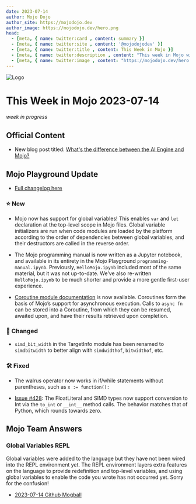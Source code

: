 ```yaml
---
date: 2023-07-14
author: Mojo Dojo
author_site: https://mojodojo.dev
author_image: https://mojodojo.dev/hero.png
head:
  - [meta, { name: twitter:card , content: summary }]
  - [meta, { name: twitter:site , content: '@mojodojodev' }]
  - [meta, { name: twitter:title , content: This Week in Mojo }]
  - [meta, { name: twitter:description , content: "This week in Mojo with language updates, community content, and everything else related to Mojo" }]
  - [meta, { name: twitter:image , content: "https://mojodojo.dev/hero.png" }]
---
```


![Logo](/hero.png)

# This Week in Mojo 2023-07-14
_week in progress_

## Official Content
- New blog post titled: [What's the difference between the AI Engine and Mojo?](https://www.modular.com/blog/whats-the-difference-between-the-ai-engine-and-mojo)

## Mojo Playground Update
- [Full changelog here](https://docs.modular.com/mojo/changelog.html)

### ⭐️ New
- Mojo now has support for global variables! This enables `var` and `let` declaration at the top-level scope in Mojo files. Global variable initializers are run when code modules are loaded by the platform according to the order of dependencies between global variables, and their destructors are called in the reverse order.

- The Mojo programming manual is now written as a Jupyter notebook, and available in its entirety in the Mojo Playground `programming-manual.ipynb`. Previously, `HelloMojo.ipynb` included most of the same material, but it was not up-to-date. We’ve also re-written `HelloMojo.ipynb` to be much shorter and provide a more gentle first-user experience.

- [Coroutine module documentation](https://docs.modular.com/mojo/MojoStdlib/Coroutine.html) is now available. Coroutines form the basis of Mojo’s support for asynchronous execution. Calls to `async fn` can be stored into a Coroutine, from which they can be resumed, awaited upon, and have their results retrieved upon completion.

### 🦋 Changed
- `simd_bit_width` in the TargetInfo module has been renamed to `simdbitwidth` to better align with `simdwidthof`, `bitwidthof`, etc.

### 🛠️ Fixed
- The walrus operator now works in if/while statements without parentheses, such as `x := function():`

- [Issue #428](https://github.com/modularml/mojo/issues/428): The FloatLiteral and SIMD types now support conversion to Int via the `to_int` or `__int__` method calls. The behavior matches that of Python, which rounds towards zero.

## Mojo Team Answers

### Global Variables REPL
Global variables were added to the language but they have not been wired into the REPL environment yet. The REPL environment layers extra features on the language to provide redefinition and top-level variables, and using global variables to enable the code you wrote has not occurred yet. Sorry for the confusion!

- [2023-07-14 Github Mogball](https://github.com/modularml/mojo/discussions/448#discussioncomment-6443661)
